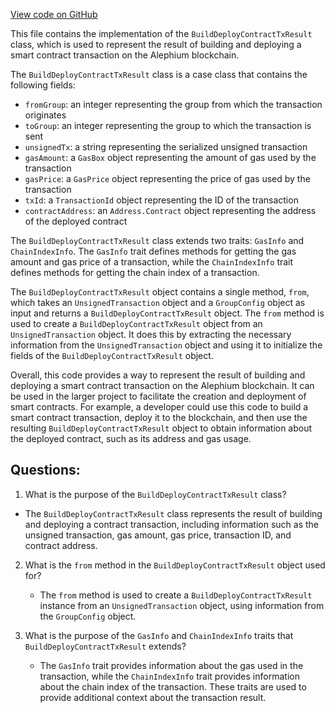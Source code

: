 [View code on GitHub](https://github.com/alephium/alephium/api/src/main/scala/org/alephium/api/model/BuildDeployContractTxResult.scala)

This file contains the implementation of the `BuildDeployContractTxResult` class, which is used to represent the result of building and deploying a smart contract transaction on the Alephium blockchain. 

The `BuildDeployContractTxResult` class is a case class that contains the following fields:
- `fromGroup`: an integer representing the group from which the transaction originates
- `toGroup`: an integer representing the group to which the transaction is sent
- `unsignedTx`: a string representing the serialized unsigned transaction
- `gasAmount`: a `GasBox` object representing the amount of gas used by the transaction
- `gasPrice`: a `GasPrice` object representing the price of gas used by the transaction
- `txId`: a `TransactionId` object representing the ID of the transaction
- `contractAddress`: an `Address.Contract` object representing the address of the deployed contract

The `BuildDeployContractTxResult` class extends two traits: `GasInfo` and `ChainIndexInfo`. The `GasInfo` trait defines methods for getting the gas amount and gas price of a transaction, while the `ChainIndexInfo` trait defines methods for getting the chain index of a transaction.

The `BuildDeployContractTxResult` object contains a single method, `from`, which takes an `UnsignedTransaction` object and a `GroupConfig` object as input and returns a `BuildDeployContractTxResult` object. The `from` method is used to create a `BuildDeployContractTxResult` object from an `UnsignedTransaction` object. It does this by extracting the necessary information from the `UnsignedTransaction` object and using it to initialize the fields of the `BuildDeployContractTxResult` object.

Overall, this code provides a way to represent the result of building and deploying a smart contract transaction on the Alephium blockchain. It can be used in the larger project to facilitate the creation and deployment of smart contracts. For example, a developer could use this code to build a smart contract transaction, deploy it to the blockchain, and then use the resulting `BuildDeployContractTxResult` object to obtain information about the deployed contract, such as its address and gas usage.
## Questions: 
 1. What is the purpose of the `BuildDeployContractTxResult` class?
   - The `BuildDeployContractTxResult` class represents the result of building and deploying a contract transaction, including information such as the unsigned transaction, gas amount, gas price, transaction ID, and contract address.

2. What is the `from` method in the `BuildDeployContractTxResult` object used for?
   - The `from` method is used to create a `BuildDeployContractTxResult` instance from an `UnsignedTransaction` object, using information from the `GroupConfig` object.

3. What is the purpose of the `GasInfo` and `ChainIndexInfo` traits that `BuildDeployContractTxResult` extends?
   - The `GasInfo` trait provides information about the gas used in the transaction, while the `ChainIndexInfo` trait provides information about the chain index of the transaction. These traits are used to provide additional context about the transaction result.